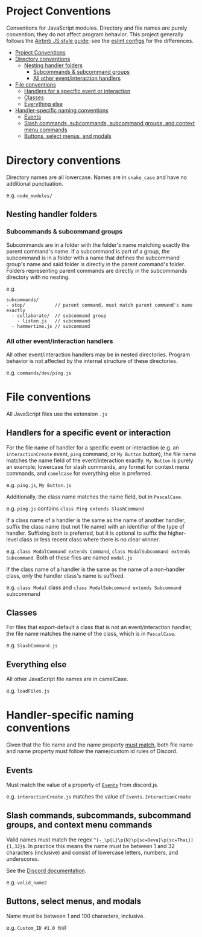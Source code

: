 # Project Conventions

Conventions for JavaScript modules. Directory and file names are purely convention; they do not affect program
behavior. This project generally follows the [Airbnb JS style guide](https://airbnb.io/javascript/); see the
[eslint configs](#.eslintrc.json) for the differences.

- [Project Conventions](#project-conventions)
- [Directory conventions](#directory-conventions)
  - [Nesting handler folders](#nesting-handler-folders)
    - [Subcommands & subcommand groups](#subcommands--subcommand-groups)
    - [All other event/interaction handlers](#all-other-eventinteraction-handlers)
- [File conventions](#file-conventions)
  - [Handlers for a specific event or interaction](#handlers-for-a-specific-event-or-interaction)
  - [Classes](#classes)
  - [Everything else](#everything-else)
- [Handler-specific naming conventions](#handler-specific-naming-conventions)
  - [Events](#events)
  - [Slash commands, subcommands, subcommand groups, and context menu commands](#slash-commands-subcommands-subcommand-groups-and-context-menu-commands)
  - [Buttons, select menus, and modals](#buttons-select-menus-and-modals)

# Directory conventions

Directory names are all lowercase. Names are in `snake_case` and have no additional punctuation.

e.g. `node_modules/`

## Nesting handler folders

### Subcommands & subcommand groups

Subcommands are in a folder with the folder's name matching exactly the parent command's name. If a subcommand is part
of a group, the subcommand is in a folder with a name that defines the subcommand group's name and said folder is
directly in the parent command's folder. Folders representing parent commands are directly in the subcommands directory
with no nesting.

e.g.
```
subcommands/
- stop/           // parent command, must match parent command's name exactly
  - collaborate/  // subcommand group
    - listen.js   // subcommand
  - hammertime.js // subcommand
```

### All other event/interaction handlers

All other event/interaction handlers may be in nested directories. Program behavior is not affected by the internal
structure of these directories.

e.g. `commands/dev/ping.js`

# File conventions

All JavaScript files use the extension `.js`

## Handlers for a specific event or interaction

For the file name of handler for a specific event or interaction (e.g. an `interactionCreate` event, `ping` command,
or `My Button` button), the file name matches the name field of the event/interaction exactly. `My Button` is purely an
example; lowercase for slash commands, any format for context menu commands, and `camelCase` for everything else is
preferred.

e.g. `ping.js`, `My Button.js`

Additionally, the class name matches the name field, but in `PascalCase`.

e.g. `ping.js` contains `class Ping extends SlashCommand`

If a class name of a handler is the same as the name of another handler, suffix the class name (but not file name) with
an identifier of the type of handler. Suffixing both is preferred, but it is optional to suffix the higher-level class
or less recent class where there is no clear winner.

e.g. `class ModalCommand extends Command`, `class ModalSubcommand extends Subcommand`. Both of these files are named
`modal.js`

If the class name of a handler is the same as the name of a non-handler class, only the handler class's name is
suffixed.

e.g. `class Modal` class and `class ModalSubcommand extends Subcommand` subcommand


## Classes

For files that export-default a class that is not an event/interaction handler, the file name matches the name of the
class, which is in `PascalCase`.

e.g. `SlashCommand.js`

## Everything else

All other JavaScript file names are in camelCase.

e.g. `loadFiles.js`

# Handler-specific naming conventions

Given that the file name and the name property [must match](#handlers-for-a-specific-event-or-interaction), both file
name and name property must follow the name/custom id rules of Discord.

## Events

Must match the value of a property of [`Events`](https://discord.js.org/#/docs/discord.js/main/typedef/Events) from
discord.js.

e.g. `interactionCreate.js` matches the value of `Events.InteractionCreate`

## Slash commands, subcommands, subcommand groups, and context menu commands

Valid names must match the regex `^[-_\p{L}\p{N}\p{sc=Deva}\p{sc=Thai}]{1,32}$`. In practice this means the name must
be between 1 and 32 characters (inclusive) and consist of lowercase letters, numbers, and underscores.

See the
[Discord documentation](https://discord.com/developers/docs/interactions/application-commands#application-command-object-application-command-naming).

e.g. `valid_name2`

## Buttons, select menus, and modals

Name must be between 1 and 100 characters, inclusive.

e.g. `Custom_ID #1.0 你好`

